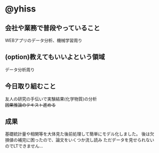 # @yhiss

## 会社や業務で普段やっていること
WEBアプリのデータ分析、機械学習周り

## (option)教えてもいいよという領域
データ分析周り

## 今日取り組むこと
友人の研究の手伝いで実験結果(化学物質)の分析  
~~因果推論のテキスト進める~~

## 成果
基礎統計量や相関等を大体見た後前処理して簡単にモデル化しました。
後は欠損値の補完に困ったので、論文をいくつか流し読み
ただデータを見せられないのでLTできません...
